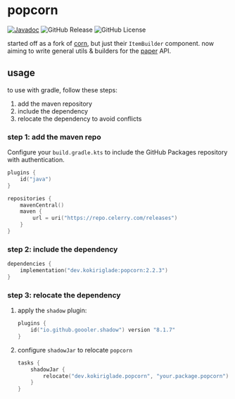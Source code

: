 # popcorn

[![Javadoc](https://img.shields.io/badge/JavaDoc-Online-green)](https://repo.celerry.com/javadoc/releases/dev/kokiriglade/popcorn/latest)
![GitHub Release](https://img.shields.io/github/v/release/celerry/popcorn)
![GitHub License](https://img.shields.io/github/license/celerry/popcorn)

started off as a fork of [corn](https://github.com/broccolai/corn), but just their `ItemBuilder` component. now aiming
to write general utils & builders for the [paper](https://github.com/PaperMC/paper) API.

## usage

to use with gradle, follow these steps:

1. add the maven repository
2. include the dependency
3. relocate the dependency to avoid conflicts

### step 1: add the maven repo

Configure your `build.gradle.kts` to include the GitHub Packages repository with authentication.

```kotlin
plugins {
    id("java")
}

repositories {
    mavenCentral()
    maven {
        url = uri("https://repo.celerry.com/releases")
    }
}
```

### step 2: include the dependency

```kotlin
dependencies { 
    implementation("dev.kokiriglade:popcorn:2.2.3")
}
```

### step 3: relocate the dependency

1. apply the `shadow` plugin:
    ```kotlin
    plugins {
        id("io.github.goooler.shadow") version "8.1.7"
    }
    ```
2. configure `shadowJar` to relocate `popcorn`
    ```kotlin
    tasks {
        shadowJar {
            relocate("dev.kokiriglade.popcorn", "your.package.popcorn")
        }
    }
    ```
